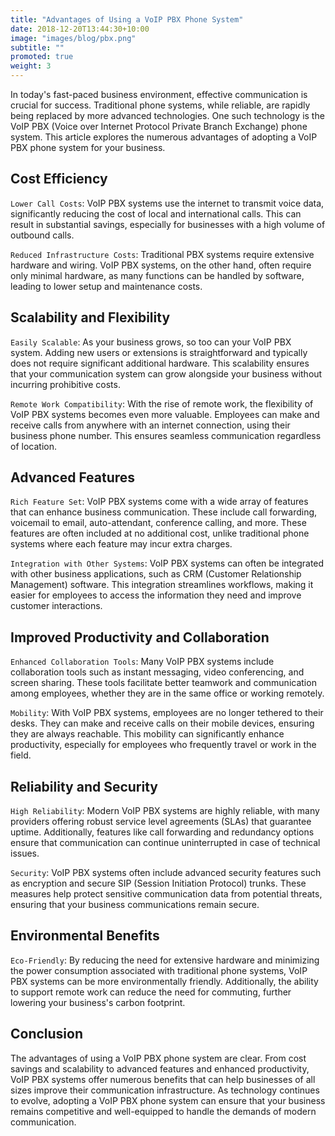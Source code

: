 ```yaml
---
title: "Advantages of Using a VoIP PBX Phone System"
date: 2018-12-20T13:44:30+10:00
image: "images/blog/pbx.png"
subtitle: ""
promoted: true
weight: 3
---
```


In today's fast-paced business environment, effective communication is crucial for success. Traditional phone systems, while reliable, are rapidly being replaced by more advanced technologies. One such technology is the VoIP PBX (Voice over Internet Protocol Private Branch Exchange) phone system. This article explores the numerous advantages of adopting a VoIP PBX phone system for your business.

## Cost Efficiency

`Lower Call Costs`: VoIP PBX systems use the internet to transmit voice data, significantly reducing the cost of local and international calls. This can result in substantial savings, especially for businesses with a high volume of outbound calls.

`Reduced Infrastructure Costs`: Traditional PBX systems require extensive hardware and wiring. VoIP PBX systems, on the other hand, often require only minimal hardware, as many functions can be handled by software, leading to lower setup and maintenance costs.

## Scalability and Flexibility

`Easily Scalable`: As your business grows, so too can your VoIP PBX system. Adding new users or extensions is straightforward and typically does not require significant additional hardware. This scalability ensures that your communication system can grow alongside your business without incurring prohibitive costs.

`Remote Work Compatibility`: With the rise of remote work, the flexibility of VoIP PBX systems becomes even more valuable. Employees can make and receive calls from anywhere with an internet connection, using their business phone number. This ensures seamless communication regardless of location.

## Advanced Features

`Rich Feature Set`: VoIP PBX systems come with a wide array of features that can enhance business communication. These include call forwarding, voicemail to email, auto-attendant, conference calling, and more. These features are often included at no additional cost, unlike traditional phone systems where each feature may incur extra charges.

`Integration with Other Systems`: VoIP PBX systems can often be integrated with other business applications, such as CRM (Customer Relationship Management) software. This integration streamlines workflows, making it easier for employees to access the information they need and improve customer interactions.

## Improved Productivity and Collaboration

`Enhanced Collaboration Tools`: Many VoIP PBX systems include collaboration tools such as instant messaging, video conferencing, and screen sharing. These tools facilitate better teamwork and communication among employees, whether they are in the same office or working remotely.

`Mobility`: With VoIP PBX systems, employees are no longer tethered to their desks. They can make and receive calls on their mobile devices, ensuring they are always reachable. This mobility can significantly enhance productivity, especially for employees who frequently travel or work in the field.

## Reliability and Security

`High Reliability`: Modern VoIP PBX systems are highly reliable, with many providers offering robust service level agreements (SLAs) that guarantee uptime. Additionally, features like call forwarding and redundancy options ensure that communication can continue uninterrupted in case of technical issues.

`Security`: VoIP PBX systems often include advanced security features such as encryption and secure SIP (Session Initiation Protocol) trunks. These measures help protect sensitive communication data from potential threats, ensuring that your business communications remain secure.

## Environmental Benefits

`Eco-Friendly`: By reducing the need for extensive hardware and minimizing the power consumption associated with traditional phone systems, VoIP PBX systems can be more environmentally friendly. Additionally, the ability to support remote work can reduce the need for commuting, further lowering your business's carbon footprint.

## Conclusion

The advantages of using a VoIP PBX phone system are clear. From cost savings and scalability to advanced features and enhanced productivity, VoIP PBX systems offer numerous benefits that can help businesses of all sizes improve their communication infrastructure. As technology continues to evolve, adopting a VoIP PBX phone system can ensure that your business remains competitive and well-equipped to handle the demands of modern communication.
